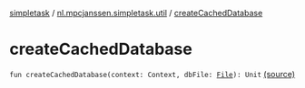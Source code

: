 [simpletask](../index.md) / [nl.mpcjanssen.simpletask.util](index.md) / [createCachedDatabase](.)

# createCachedDatabase

`fun createCachedDatabase(context: Context, dbFile: `[`File`](http://docs.oracle.com/javase/6/docs/api/java/io/File.html)`): Unit` [(source)](https://github.com/mpcjanssen/simpletask-android/blob/master/src/main/java/nl/mpcjanssen/simpletask/util/Util.kt#L377)